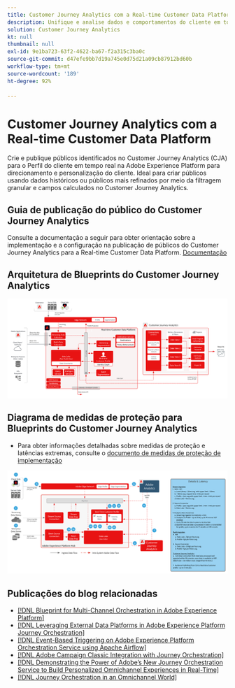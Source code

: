 ```yaml
---
title: Customer Journey Analytics com a Real-time Customer Data Platform
description: Unifique e analise dados e comportamentos do cliente em toda a jornada dele no Customer Journey Analytics e publique o público do CJA para o RTCDP
solution: Customer Journey Analytics
kt: null
thumbnail: null
exl-id: 9e1ba723-63f2-4622-ba67-f2a315c3ba0c
source-git-commit: d47efe9bb7d19a745e0d75d21a09cb87912bd60b
workflow-type: tm+mt
source-wordcount: '189'
ht-degree: 92%

---
```


# Customer Journey Analytics com a Real-time Customer Data Platform

Crie e publique públicos identificados no Customer Journey Analytics (CJA) para o Perfil do cliente em tempo real na Adobe Experience Platform para direcionamento e personalização do cliente. Ideal para criar públicos usando dados históricos ou públicos mais refinados por meio da filtragem granular e campos calculados no Customer Journey Analytics.

## Guia de publicação do público do Customer Journey Analytics

Consulte a documentação a seguir para obter orientação sobre a implementação e a configuração na publicação de públicos do Customer Journey Analytics para a Real-time Customer Data Platform. [Documentação](https://experienceleague.adobe.com/docs/analytics-platform/using/cja-components/audiences/publish.html?lang=pt-BR)

## Arquitetura de Blueprints do Customer Journey Analytics

![Diagrama da arquitetura](assets/CJA_RTCDP.svg)

## Diagrama de medidas de proteção para Blueprints do Customer Journey Analytics

* Para obter informações detalhadas sobre medidas de proteção e latências extremas, consulte o [documento de medidas de proteção de implementação](../experience-platform/deployment/guardrails.md)

![Diagrama de medidas de proteção](../experience-platform/assets/CJA_guardrails.svg)

## Publicações do blog relacionadas

* [[!DNL Blueprint for Multi-Channel Orchestration in Adobe Experience Platform]](https://medium.com/adobetech/blueprint-for-multi-channel-orchestration-in-adobe-experience-platform-c68317e94184)
* [[!DNL Leveraging External Data Platforms in Adobe Experience Platform Journey Orchestration]](https://medium.com/adobetech/leveraging-external-data-platforms-in-adobe-experience-platform-journey-orchestration-54fc6134fe17)
* [[!DNL Event-Based Triggering on Adobe Experience Platform Orchestration Service using Apache Airflow]](https://medium.com/adobetech/event-based-triggering-on-adobe-experience-platform-orchestration-service-using-apache-airflow-8607b28251f1)
* [[!DNL Adobe Campaign Classic Integration with Journey Orchestration]](https://medium.com/adobetech/adobe-campaign-classic-integration-with-journey-orchestration-ae577653281)
* [[!DNL Demonstrating the Power of Adobe’s New Journey Orchestration Service to Build Personalized Omnichannel Experiences in Real-Time]](https://medium.com/adobetech/demonstrating-the-power-of-adobes-new-journey-orchestration-service-to-build-personalized-aa60d88cd34)
* [[!DNL Journey Orchestration in an Omnichannel World]](https://medium.com/adobetech/journey-orchestration-in-an-omnichannel-world-3a2d32d556d9)
